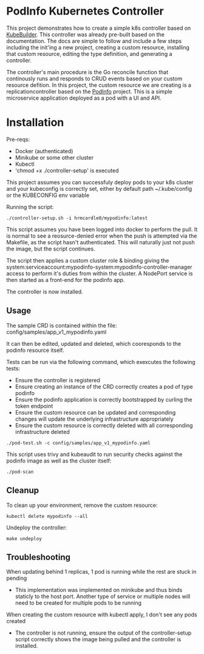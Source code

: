 # PodInfo Kubernetes Controller 

This project demonstrates how to create a simple k8s controller based on [KubeBuilder](https://github.com/kubernetes-sigs/kubebuilder). This controller was already pre-built based on the documentation. 
The docs are simple to follow and include a few steps including the init'ing a new project, creating a custom resource, installing that custom resource, editing the type definition, and generating a controller.

The controller's main procedure is the Go reconcile function that continously runs and responds to CRUD events based on your custom resource defition. In this project, the custom resource we are creating
is a replicationcontroller based on the [PodInfo](https://github.com/stefanprodan/podinfo) project. This is a simple microservice application deployed as a pod with a UI and API.

# Installation

Pre-reqs:
- Docker (authenticated)
- Minikube or some other cluster
- Kubectl
- 'chmod +x ./controller-setup' is executed

This project assumes you can successfuly deploy pods to your k8s cluster and your kubeconfig is correctly set, either by default path ~/.kube/config or the KUBECONFIG env variable

Running the script:

`./controller-setup.sh -i hrmcardle0/mypodinfo:latest`

This script assumes you have been logged into docker to perform the pull. It is normal to see a reosurce-denied error when the push is attempted via the Makefile, as the script hasn't authenticated. 
This will naturally just not push the image, but the script continues. 

The script then applies a custom cluster role & binding giving the system:serviceaccount:mypodinfo-system:mypodinfo-controller-manager access to perform it's duties from within the cluster.
A NodePort service is then started as a front-end for the podinfo app.

The controller is now installed. 

## Usage

The sample CRD is contained within the file: config/samples/app_v1_mypodinfo.yaml

It can then be edited, updated and deleted, which cooresponds to the podinfo resource itself.

Tests can be run via the following command, which exexcutes the following tests:

- Ensure the controller is registered
- Ensure creating an instance of the CRD correctly creates a pod of type podinfo
- Ensure the podinfo application is correctly bootstrapped by curling the token endpoint
- Ensure the custom resource can be updated and corresponding changes will update the underlying infrastructure appropriately
- Ensure the custom resource is correctly deleted with all corresponding infrastructure deleted

`./pod-test.sh -c config/samples/app_v1_mypodinfo.yaml`


This script uses trivy and kubeaudit to run security checks against the podinfo image as well as the cluster itself:

`./pod-scan`

## Cleanup

To clean up your environment, remove the custom resource:

`kubectl delete mypodinfo --all`

Undeploy the controller:

`make undeploy`

## Troubleshooting

When updating behind 1 replicas, 1 pod is running while the rest are stuck in pending

- This implementation was implemented on minikube and thus binds staticly to the host port. Another type of service or multiple nodes will need to be created for multiple pods to be running

When creating the custom resource with kubectl apply, I don't see any pods created

- The controller is not running, ensure the output of the controller-setup script correctly shows the image being pulled and the controller is installed. 
